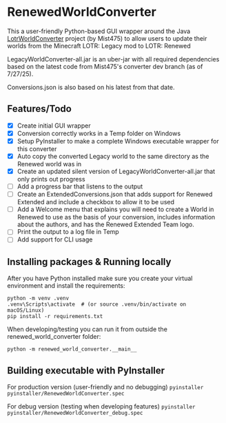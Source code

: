 # RenewedWorldConverter
This a user-friendly Python-based GUI wrapper around the Java [LotrWorldConverter](https://github.com/mist475/LotrModConverter_Public/tree/dev) project (by Mist475) to allow users to update their worlds from the Minecraft LOTR: Legacy mod to LOTR: Renewed

LegacyWorldConverter-all.jar is an uber-jar with all required dependencies based on the latest code from Mist475's converter dev branch (as of 7/27/25).

Conversions.json is also based on his latest from that date.

## Features/Todo
- [X] Create initial GUI wrapper
- [X] Conversion correctly works in a Temp folder on Windows
- [X] Setup PyInstaller to make a complete Windows executable wrapper for this converter
- [X] Auto copy the converted Legacy world to the same directory as the Renewed world was in
- [X] Create an updated silent version of LegacyWorldConverter-all.jar that only prints out progress
- [ ] Add a progress bar that listens to the output
- [ ] Create an ExtendedConversions.json that adds support for Renewed Extended and include a checkbox to allow it to be used
- [ ] Add a Welcome menu that explains you will need to create a World in Renewed to use as the basis of your conversion, includes information about the authors, and has the Renewed Extended Team logo.
- [ ] Print the output to a log file in Temp
- [ ] Add support for CLI usage

## Installing packages & Running locally
After you have Python installed make sure you create your virtual environment and install the requirements:
```
python -m venv .venv
.venv\Scripts\activate  # (or source .venv/bin/activate on macOS/Linux)
pip install -r requirements.txt
```

When developing/testing you can run it from outside the renewed_world_converter folder:

```python -m renewed_world_converter.__main__```

## Building executable with PyInstaller
For production version (user-friendly and no debugging)
```pyinstaller pyinstaller/RenewedWorldConverter.spec```

For debug version (testing when developing features)
```pyinstaller pyinstaller/RenewedWorldConverter_debug.spec```
